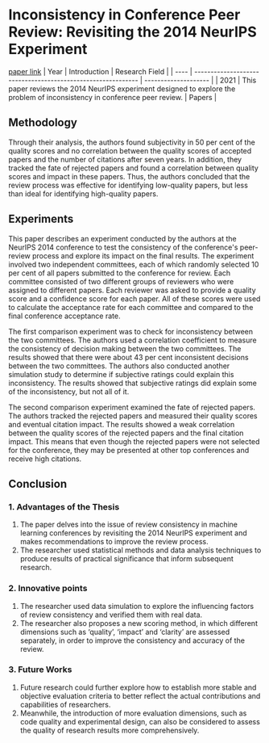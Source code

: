 # Inconsistency in Conference Peer Review: Revisiting the 2014 NeurIPS Experiment
[paper link](https://arxiv.org/pdf/2109.09774) 
| Year | Introduction                                                         | Research Field                 |
| ---- | ------------------------------------------------------------ | -------------------- |
| 2021 | This paper reviews the 2014 NeurIPS experiment designed to explore the problem of inconsistency in conference peer review.         | Papers          |

## Methodology

Through their analysis, the authors found subjectivity in 50 per cent of the quality scores and no correlation between the quality scores of accepted papers and the number of citations after seven years. In addition, they tracked the fate of rejected papers and found a correlation between quality scores and impact in these papers. Thus, the authors concluded that the review process was effective for identifying low-quality papers, but less than ideal for identifying high-quality papers.

## Experiments
This paper describes an experiment conducted by the authors at the NeurIPS 2014 conference to test the consistency of the conference's peer-review process and explore its impact on the final results. The experiment involved two independent committees, each of which randomly selected 10 per cent of all papers submitted to the conference for review. Each committee consisted of two different groups of reviewers who were assigned to different papers. Each reviewer was asked to provide a quality score and a confidence score for each paper. All of these scores were used to calculate the acceptance rate for each committee and compared to the final conference acceptance rate.

The first comparison experiment was to check for inconsistency between the two committees. The authors used a correlation coefficient to measure the consistency of decision making between the two committees. The results showed that there were about 43 per cent inconsistent decisions between the two committees. The authors also conducted another simulation study to determine if subjective ratings could explain this inconsistency. The results showed that subjective ratings did explain some of the inconsistency, but not all of it.

The second comparison experiment examined the fate of rejected papers. The authors tracked the rejected papers and measured their quality scores and eventual citation impact. The results showed a weak correlation between the quality scores of the rejected papers and the final citation impact. This means that even though the rejected papers were not selected for the conference, they may be presented at other top conferences and receive high citations.  

## Conclusion

### 1. Advantages of the Thesis
  1. The paper delves into the issue of review consistency in machine learning conferences by revisiting the 2014 NeurIPS experiment and makes recommendations to improve the review process.
  2. The researcher used statistical methods and data analysis techniques to produce results of practical significance that inform subsequent research.

### 2. Innovative points
  1. The researcher used data simulation to explore the influencing factors of review consistency and verified them with real data.
  2. The researcher also proposes a new scoring method, in which different dimensions such as ‘quality’, ‘impact’ and ‘clarity’ are assessed separately, in order to improve the consistency and accuracy of the review.
  
### 3. Future Works
  1. Future research could further explore how to establish more stable and objective evaluation criteria to better reflect the actual contributions and capabilities of researchers.
  2. Meanwhile, the introduction of more evaluation dimensions, such as code quality and experimental design, can also be considered to assess the quality of research results more comprehensively.  



